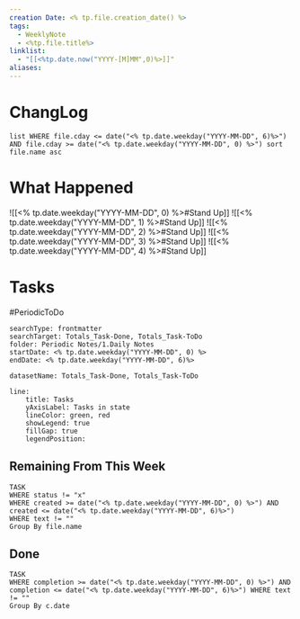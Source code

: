 ```yaml
---
creation Date: <% tp.file.creation_date() %>
tags:
  - WeeklyNote
  - <%tp.file.title%>
linklist:
  - "[[<%tp.date.now("YYYY-[M]MM",0)%>]]"
aliases:
---
```

# ChangLog
```dataview
list WHERE file.cday <= date("<% tp.date.weekday("YYYY-MM-DD", 6)%>") AND file.cday >= date("<% tp.date.weekday("YYYY-MM-DD", 0) %>") sort file.name asc
```
# What Happened
![[<% tp.date.weekday("YYYY-MM-DD", 0) %>#Stand Up]]
![[<% tp.date.weekday("YYYY-MM-DD", 1) %>#Stand Up]]
![[<% tp.date.weekday("YYYY-MM-DD", 2) %>#Stand Up]]
![[<% tp.date.weekday("YYYY-MM-DD", 3) %>#Stand Up]]
![[<% tp.date.weekday("YYYY-MM-DD", 4) %>#Stand Up]]
# Tasks
#PeriodicToDo 
```tracker
searchType: frontmatter
searchTarget: Totals_Task-Done, Totals_Task-ToDo
folder: Periodic Notes/1.Daily Notes
startDate: <% tp.date.weekday("YYYY-MM-DD", 0) %>
endDate: <% tp.date.weekday("YYYY-MM-DD", 6)%>

datasetName: Totals_Task-Done, Totals_Task-ToDo

line:
	title: Tasks
	yAxisLabel: Tasks in state
	lineColor: green, red
	showLegend: true
	fillGap: true
	legendPosition:
```
## Remaining From This Week
```dataview
TASK 
WHERE status != "x"
WHERE created >= date("<% tp.date.weekday("YYYY-MM-DD", 0) %>") AND created <= date("<% tp.date.weekday("YYYY-MM-DD", 6)%>") 
WHERE text != ""
Group By file.name 
```
## Done
```dataview
TASK
WHERE completion >= date("<% tp.date.weekday("YYYY-MM-DD", 0) %>") AND completion <= date("<% tp.date.weekday("YYYY-MM-DD", 6)%>") WHERE text != ""
Group By c.date
```
